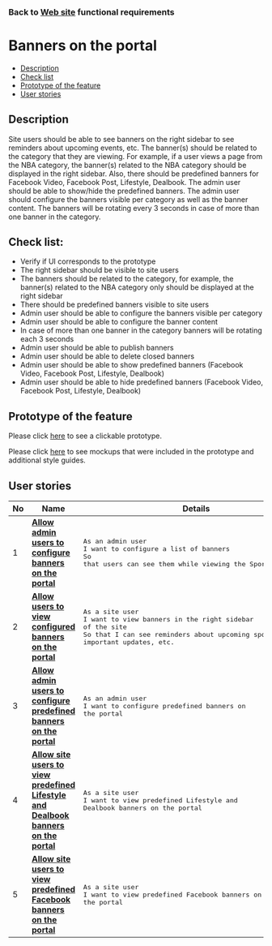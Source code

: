 ### Back to [Web site](../../#web-site) functional requirements

# Banners on the portal

- [Description](#description)
- [Check list](#check-list)
- [Prototype of the feature](#prototype-of-the-feature)
- [User stories](#user-stories)

## Description

Site users should be able to see banners on the right sidebar to see reminders about upcoming events, etc. The banner(s) should be related to the category that they are viewing. For example, if a user views a page from the NBA category, the banner(s) related to the NBA category should be displayed in the right sidebar. Also, there should be predefined banners for Facebook Video, Facebook Post, Lifestyle, Dealbook. The admin user should be able to show/hide the predefined banners. The admin user should configure the banners visible per category as well as the banner content. The banners will be rotating every 3 seconds in case of more than one banner in the category.

## Check list:

  - Verify if UI corresponds to the prototype
  - The right sidebar should be visible to site users
  - The banners should be related to the category, for example, the banner(s) related to the NBA category only should be displayed at the right sidebar
  - There should be predefined banners visible to site users
  - Admin user should be able to configure the banners visible per category
  - Admin user should be able to configure the banner content
  - In case of more than one banner in the category banners will be rotating each 3 seconds
  - Admin user should be able to publish banners
  - Admin user should be able to delete closed banners
  - Admin user should be able to show predefined banners (Facebook Video, Facebook Post, Lifestyle, Dealbook)
  - Admin user should be able to hide predefined banners (Facebook Video, Facebook Post, Lifestyle, Dealbook)

## Prototype of the feature

Please click [here](https://www.figma.com/proto/RbCgwAjOZqzLJhyEpxG5Ez/Banners?node-id=0%3A2335&viewport=-3340%2C642%2C0.12847007811069489&scaling=min-zoom) to see a clickable prototype.

Please click [here](https://www.figma.com/file/RbCgwAjOZqzLJhyEpxG5Ez/Banners?node-id=0%3A1073) to see mockups that were included in the prototype and additional style guides.

## User stories

No           |      Name     |   Details
------------ | ------------- | -------------
1 |[**Allow admin users to configure banners on the portal**](/sports_hub_portal/web_application_features/banners/user_stories/configure_banners)|<pre>As an admin user<br>I want to configure a list of banners<br>So that users can see them while viewing the Sports Hub site</pre>
2 |[**Allow users to view configured banners on the portal**](/sports_hub_portal/web_application_features/banners/user_stories/view_banner)|<pre>As a site user<br>I want to view banners in the right sidebar of the site<br>So that I can see reminders about upcoming sports events, important updates, etc.</pre>
3 |[**Allow admin users to configure predefined banners on the portal**](/sports_hub_portal/web_application_features/banners/user_stories/configure_predefined_banners)|<pre>As an admin user<br>I want to configure predefined banners on the portal</pre>
4 |[**Allow site users to view predefined Lifestyle and Dealbook banners on the portal**](/sports_hub_portal/web_application_features/banners/user_stories/view_pedefined_lifestyle_dealbook_banners)|<pre>As a site user<br>I want to view predefined Lifestyle and Dealbook banners on the portal</pre>
5 |[**Allow site users to view predefined Facebook banners on the portal**](/sports_hub_portal/web_application_features/banners/user_stories/view_pedefined_facebook_banners)|<pre>As a site user<br>I want to view predefined Facebook banners on the portal</pre>
